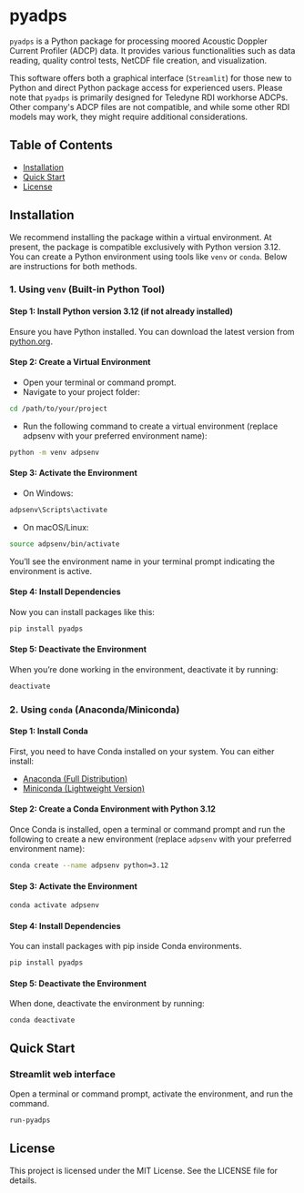 # pyadps

`pyadps` is a Python package for processing moored Acoustic Doppler Current Profiler (ADCP) data. It provides various functionalities such as data reading, quality control tests, NetCDF file creation, and visualization.

This software offers both a graphical interface (`Streamlit`) for those new to Python and direct Python package access for experienced users. Please note that `pyadps` is primarily designed for Teledyne RDI workhorse ADCPs. Other company's ADCP files are not compatible, and while some other RDI models may work, they might require additional considerations.

## Table of Contents

- [Installation](#installation)
- [Quick Start](#quick-start)
- [License](#license)

## Installation

We recommend installing the package within a virtual environment. At present, the package is compatible exclusively with Python version 3.12.
You can create a Python environment using tools like `venv` or `conda`. Below are instructions for both methods.

### 1. Using `venv` (Built-in Python Tool)

#### Step 1: Install Python version 3.12 (if not already installed)

Ensure you have Python installed. You can download the latest version from [python.org](https://www.python.org/downloads/).

#### Step 2: Create a Virtual Environment

- Open your terminal or command prompt.
- Navigate to your project folder:

```bash
cd /path/to/your/project
```

- Run the following command to create a virtual environment (replace adpsenv with your preferred environment name):

```bash
python -m venv adpsenv
```

#### Step 3: Activate the Environment

- On Windows:

```bash
adpsenv\Scripts\activate
```

- On macOS/Linux:

```bash
source adpsenv/bin/activate
```

You’ll see the environment name in your terminal prompt indicating the environment is active.

#### Step 4: Install Dependencies

Now you can install packages like this:

```bash
pip install pyadps
```

#### Step 5: Deactivate the Environment

When you’re done working in the environment, deactivate it by running:

```bash
deactivate
```

### 2. Using `conda` (Anaconda/Miniconda)

#### Step 1: Install Conda

First, you need to have Conda installed on your system. You can either install:

- [Anaconda (Full Distribution)](https://www.anaconda.com/products/individual)
- [Miniconda (Lightweight Version)](https://docs.conda.io/en/latest/miniconda.html)

#### Step 2: Create a Conda Environment with Python 3.12

Once Conda is installed, open a terminal or command prompt and run the following to create a new environment (replace `adpsenv` with your preferred environment name):

```bash
conda create --name adpsenv python=3.12
```

#### Step 3: Activate the Environment

```bash
conda activate adpsenv
```

#### Step 4: Install Dependencies

You can install packages with pip inside Conda environments.

```bash
pip install pyadps
```

#### Step 5: Deactivate the Environment

When done, deactivate the environment by running:

```
conda deactivate
```

## Quick Start

### Streamlit web interface

Open a terminal or command prompt, activate the environment, and run the command.

```bash
run-pyadps
```

## License

This project is licensed under the MIT License. See the LICENSE file for details.
